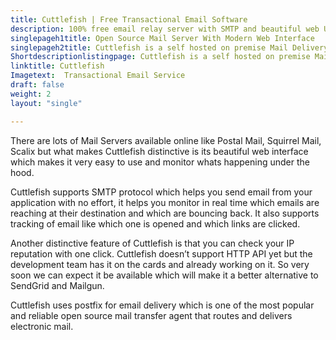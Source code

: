 ```yaml
---
title: Cuttlefish | Free Transactional Email Software
description: 100% free email relay server with SMTP and beautiful web UI to monitor email delivery in real time. Develop insights with monitoring and improve engagement.
singlepageh1title: Open Source Mail Server With Modern Web Interface
singlepageh2title: Cuttlefish is a self hosted on premise Mail Delivery Software. Use Cuttlefish to send large volumes of emails with ease and analyze bounce rate.
Shortdescriptionlistingpage: Cuttlefish is a self hosted on premise Mail Delivery Software. Use Cuttlefish to send large volumes of emails with ease and analyze bounce rate.
linktitle: Cuttlefish
Imagetext:  Transactional Email Service 
draft: false
weight: 2
layout: "single"

---
```


There are lots of Mail Servers available online like Postal Mail, Squirrel Mail, Scalix but what makes Cuttlefish distinctive is its beautiful web interface which makes it very easy to use and monitor whats happening under the hood.

Cuttlefish supports SMTP protocol which helps you send email from your application with no effort, it helps you monitor in real time which emails are reaching at their destination and which are bouncing back. It also supports tracking of email like which one is opened and which links are clicked.

Another distinctive feature of Cuttlefish is that you can check your IP reputation with one click. Cuttlefish doesn’t support HTTP API yet but the development team has it on the cards and already working on it. So very soon we can expect it be available which will make it a better alternative to SendGrid and Mailgun.

Cuttlefish uses postfix for email delivery which is one of the most popular and reliable open source mail transfer agent that routes and delivers electronic mail.